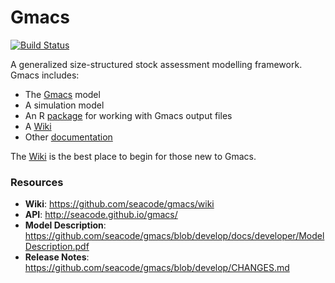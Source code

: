 # Gmacs

[![Build Status](https://travis-ci.org/seacode/gmacs.svg?branch=issue77)](https://travis-ci.org/seacode/gmacs)

A generalized size-structured stock assessment modelling framework. Gmacs includes:

  * The [Gmacs](https://github.com/seacode/gmacs/tree/develop/src) model
  * A simulation model
  * An R [package](https://github.com/seacode/gmacs/tree/develop/gmr) for working with Gmacs output files
  * A [Wiki](https://github.com/seacode/gmacs/wiki)
  * Other [documentation](https://github.com/seacode/gmacs/tree/develop/docs)

The [Wiki](https://github.com/seacode/gmacs/wiki) is the best place to begin for those new to Gmacs.


### Resources
  * **Wiki**: https://github.com/seacode/gmacs/wiki
  * **API**: http://seacode.github.io/gmacs/
  * **Model Description**: https://github.com/seacode/gmacs/blob/develop/docs/developer/ModelDescription.pdf
  * **Release Notes**: https://github.com/seacode/gmacs/blob/develop/CHANGES.md
